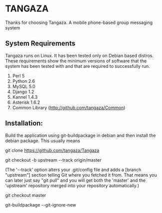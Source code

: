 TANGAZA
=======
Thanks for choosing Tangaza. A mobile phone-based group messaging system

System Requirements
-------------------

Tangaza runs on Linux. It has been tested only on Debian based distros.
These requirements show the minimum versions of software that the system
has been tested with and that are required to successfully run.

1. Perl 5
2. Python 2.6
3. MySQL 5.0
4. Django 1.2
5. Kannel 1.4.3
6. Asterisk 1.6.2
7. Common Library (http://github.com/tangaza/Common)

Installation:
---------------

Build the application using git-buildpackage in debian
and then install the debian package. This usually means

git clone https://github.com/tangaza/Tangaza

git checkout -b upstream --track origin/master

(The '--track' option alters your .git/config file and adds a [branch "upstream"] section telling Git where you fetched it from. That means you can later just say "git pull" and you will get both the 'master' and the 'upstream' repository merged into your repository automatically.)

git checkout master

git-buildpackage --git-ignore-new
